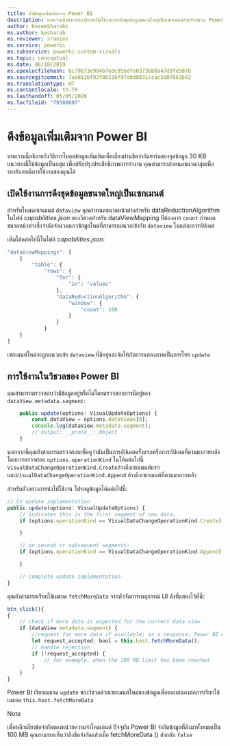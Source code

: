 ```yaml
---
title: ดึงข้อมูลเพิ่มเติมจาก Power BI
description: บทความนี้อธิบายถึงวิธีการเปิดใช้งานการดึงชุดข้อมูลขนาดใหญ่เป็นเซกเมนต์สำหรับวิชวล Power BI
author: KesemSharabi
ms.author: kesharab
ms.reviewer: sranins
ms.service: powerbi
ms.subservice: powerbi-custom-visuals
ms.topic: conceptual
ms.date: 06/18/2019
ms.openlocfilehash: 6c79673e9d4b7edc95bdfe0373bb8a47d9fe587b
ms.sourcegitcommit: 7aa0136f93f88516f97ddd8031ccac5d07863b92
ms.translationtype: HT
ms.contentlocale: th-TH
ms.lasthandoff: 05/05/2020
ms.locfileid: "79380697"
---
```

# <a name="fetch-more-data-from-power-bi"></a>ดึงข้อมูลเพิ่มเติมจาก Power BI

บทความนี้อธิบายถึงวิธีการโหลดข้อมูลเพิ่มเติมเพื่อเลี่ยงผ่านขีดจำกัดฮาร์ดของจุดข้อมูล 30 KB แนวทางนี้ให้ข้อมูลเป็นกลุ่ม เพื่อปรับปรุงประสิทธิภาพการทำงาน คุณสามารถกำหนดขนาดกลุ่มเพื่อรองรับกรณีการใช้งานของคุณได้  

## <a name="enable-a-segmented-fetch-of-large-datasets"></a>เปิดใช้งานการดึงชุดข้อมูลขนาดใหญ่เป็นเซกเมนต์

สำหรับโหมดเซกเมนต์ `dataview` คุณกำหนดขนาดหน้าต่างสำหรับ dataReductionAlgorithm ในไฟล์ *capabilities.json* ของวิชวลสำหรับ dataViewMapping ที่ต้องการ `count` กำหนดขนาดหน้าต่างซึ่งจำกัดจำนวนแถวข้อมูลใหม่ที่สามารถผนวกเข้ากับ `dataview` ในแต่ละการอัปเดต

เพิ่มโค้ดต่อไปนี้ในไฟล์ *capabilities.json*:

```typescript
"dataViewMappings": [
    {
        "table": {
            "rows": {
                "for": {
                    "in": "values"
                },
                "dataReductionAlgorithm": {
                    "window": {
                        "count": 100
                    }
                }
            }
    }
]
```

เซกเมนต์ใหม่จะถูกผนวกเข้า `dataview` ที่มีอยู่และจัดให้กับการแสดงภาพเป็นการโทร `update`

## <a name="usage-in-the-power-bi-visual"></a>การใช้งานในวิชวลของ Power BI

คุณสามารถตรวจสอบว่ามีข้อมูลอยู่หรือไม่โดยตรวจสอบการมีอยู่ของ `dataView.metadata.segment`:

```typescript
    public update(options: VisualUpdateOptions) {
        const dataView = options.dataViews[0];
        console.log(dataView.metadata.segment);
        // output: __proto__: Object
    }
```

นอกจากนี้คุณยังสามารถตรวจสอบเพื่อดูว่ามันเป็นการอัปเดตครั้งแรกหรือการอัปเดตที่ตามมาภายหลังโดยการตรวจสอบ `options.operationKind` ในโค้ดต่อไปนี้ `VisualDataChangeOperationKind.Create`อ้างถึงเซกเมนต์แรกและ`VisualDataChangeOperationKind.Append` อ้างถึงเซกเมนต์ที่ตามมาภายหลัง

สำหรับตัวอย่างการนำไปใช้งาน โปรดดูข้อมูลโค้ดต่อไปนี้:

```typescript
// CV update implementation
public update(options: VisualUpdateOptions) {
    // indicates this is the first segment of new data.
    if (options.operationKind == VisualDataChangeOperationKind.Create) {

    }

    // on second or subsequent segments:
    if (options.operationKind == VisualDataChangeOperationKind.Append) {

    }

    // complete update implementation
}
```

คุณยังสามารถเรียกใช้เมธอด `fetchMoreData` จากตัวจัดการเหตุการณ์ UI ดังที่แสดงไว้ที่นี่:

```typescript
btn_click(){
{
    // check if more data is expected for the current data view
    if (dataView.metadata.segment) {
        //request for more data if available; as a response, Power BI will call update method
        let request_accepted: bool = this.host.fetchMoreData();
        // handle rejection
        if (!request_accepted) {
            // for example, when the 100 MB limit has been reached
        }
    }
}
```

Power BI เรียกเมธอด `update` ของวิชวลด้วยเซกเมนต์ใหม่ของข้อมูลเพื่อตอบสนองต่อการเรียกใช้เมธอด `this.host.fetchMoreData`

> [!NOTE]
> เพื่อหลีกเลี่ยงข้อจำกัดของหน่วยความจำไคลเอนต์ ปัจจุบัน Power BI จำกัดข้อมูลที่ดึงมาทั้งหมดเป็น 100 MB คุณสามารถเห็นว่าถึงขีดจำกัดแล้วเมื่อ fetchMoreData () ส่งกลับ `false`
